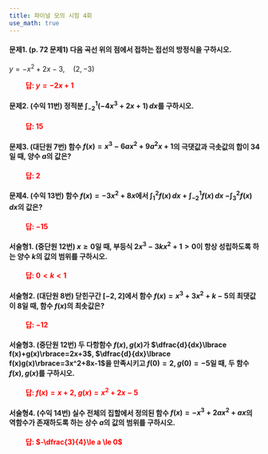 ```yaml
---
title: 파이널 모의 시험 4회
use_math: true
---
```


#### 문제1. (p. 72 문제1) 다음 곡선 위의 점에서 접하는 접선의 방정식을 구하시오.

$y=-x^2+2 x-3,\quad (2, -3)$

**<span style="color: red;">$\qquad$답: $y=-2x+1$</span>**

#### 문제2. (수익 11번) 정적분 $\displaystyle\int_{-2}^1(-4 x^3+2 x+1)\,dx$를 구하시오.

**<span style="color: red;">$\qquad$답: $15$</span>**

#### 문제3. (대단원 7번) 함수 $f(x)=x^3-6ax^2+9a^2x+1$의 극댓값과 극솟값의 합이 $34$일 때, 양수 $a$의 값은?

**<span style="color: red;">$\qquad$답: $2$</span>**


#### 문제4. (수익 13번) 함수 $f(x)=-3x^2+8x$에서 $\displaystyle\int_1^2 f(x)\, dx+\displaystyle\int_{-2}^1 f(x)\,dx$ $-\displaystyle\int_3^2 f(x)\,dx$의 값은?

**<span style="color: red;">$\qquad$답: $-15$</span>**



#### 서술형1. (중단원 12번) $x\ge0$일 때, 부등식 $2x^3-3kx^2+1>0$이 항상 성립하도록 하는 양수 $k$의 값의 범위를 구하시오.

**<span style="color: red;">$\qquad$답: $0<k<1$</span>**

#### 서술형2. (대단원 8번) 닫힌구간 $[-2, 2]$에서 함수 $f(x)=x^3+3x^2+k-5$의 최댓값이 $8$일 때, 함수 $f(x)$의 최솟값은?

**<span style="color: red;">$\qquad$답: $-12$</span>**

#### 서술형3. (중단원 12번) 두 다항함수 $f(x), g(x)$가 $\dfrac{d}{dx}\lbrace f(x)+g(x)\rbrace=2x+3$, $\dfrac{d}{dx}\lbrace f(x)g(x)\rbrace=3x^2+8x-1$을 만족시키고 $f(0)=2, g(0)=-5$일 때, 두 함수 $f(x), g(x)$를 구하시오.

**<span style="color: red;">$\qquad$답: $f(x)=x+2$, $g(x)=x^2+2x-5$</span>**


#### 서술형4. (수익 14번) 실수 전체의 집할에서 정의된 함수 $f(x)=-x^3+2ax^2+ax$의 역함수가 존재하도록 하는 상수 $a$의 값의 범위를 구하시오.

**<span style="color: red;">$\qquad$답: $-\dfrac{3}{4}\le a \le 0$</span>**